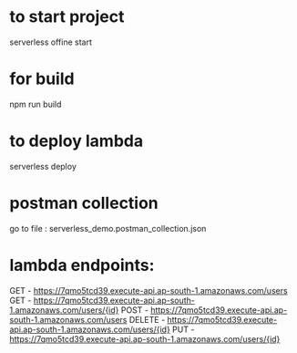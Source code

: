 # to start project
serverless offine start

# for build
npm run build 

# to deploy lambda 
serverless deploy

# postman collection
go to file : serverless_demo.postman_collection.json


# lambda endpoints:                                                                                                                               
  GET - https://7qmo5tcd39.execute-api.ap-south-1.amazonaws.com/users
  GET - https://7qmo5tcd39.execute-api.ap-south-1.amazonaws.com/users/{id}
  POST - https://7qmo5tcd39.execute-api.ap-south-1.amazonaws.com/users
  DELETE - https://7qmo5tcd39.execute-api.ap-south-1.amazonaws.com/users/{id}
  PUT - https://7qmo5tcd39.execute-api.ap-south-1.amazonaws.com/users/{id}